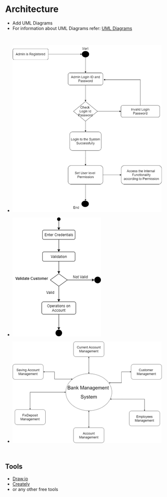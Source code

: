 # Architecture

- Add UML Diagrams
- For information about UML Diagrams refer: [UML Diagrams](https://www.uml-diagrams.org/uml-25-diagrams.html)

<br>

- ![Class Diagram](6_ImagesAndVideos/ClassDiagram.png)

- ![Activity Diagram](6_ImagesAndVideos/ActivityDiagram.png)

- ![Data Flow Diagram](6_ImagesAndVideos/DataFlowDiagram.jpg)

<br>

## Tools

- [Draw.io](https://app.diagrams.net/)
- [Creately](https://app.creately.com/diagram/create)
- or any other free tools
